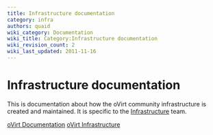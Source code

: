 ```yaml
---
title: Infrastructure documentation
category: infra
authors: quaid
wiki_category: Documentation
wiki_title: Category:Infrastructure documentation
wiki_revision_count: 2
wiki_last_updated: 2011-11-16
---
```


# Infrastructure documentation

This is documentation about how the oVirt community infrastructure is created and maintained. It is specific to the [Infrastructure](/develop/infra/infrastructure/) team.

[oVirt Documentation](Category:Documentation) [oVirt Infrastructure](/develop/infra/infrastructure/)
